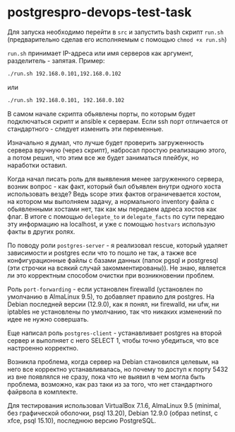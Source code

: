# postgrespro-devops-test-task

Для запуска необходимо перейти в `src` и запустить bash скрипт `run.sh` (предварительно сделав его исполняемым с помощью `chmod +x run.sh`)

`run.sh` принимает IP-адреса или имя серверов как аргумент, разделитель - запятая. Пример:

```bash
./run.sh 192.168.0.101,192.168.0.102
```
или
```bash
./run.sh 192.168.0.101, 192.168.0.102
```

В самом начале скрипта обьявлены порты, по которым будет подключаться скрипт и ansible к серверам. Если ssh порт отличается от стандартного - следует изменить эти переменные.

Изначально я думал, что лучше будет проверить загруженность сервера вручную (через скрипт), набросал простую реализацию этого, а потом решил, что этим все же будет заниматься плейбук, но наработки оставил.

Когда начал писать роль для выявления менее загруженного сервера, возник вопрос - как факт, который был объявлен внутри одного хоста использовать везде? Ведь scope этих фактов ограничевается хостом, на котором мы выполняем задачу, а нормального inventory файла с обьявленными хостами нет, так как мы передаем адреса хостов как флаг. В итоге с помощью `delegate_to` и `delegate_facts` по сути передаю эту информацию на localhost, и уже с помощью `hostvars` использую факты в других ролях.

По поводу роли `postgres-server` - я реализовал rescue, который удаляет зависимости и postgres если что то пошло не так, а также все конфигурационные файлы с базами данных (папок pgsql и postgresql (эти строчки на всякий случай закомментированы)). Не знаю, является ли это корректным способом очистки при возникновении проблем.

Роль `port-forwarding` - если установлен firewalld (установлен по умолчанию в AlmaLinux 9.5), то добавляет правило для postgres. На Debian последней версии (12.9.0), как я понял, ни firewalld, ни ufw, ни iptables не установлены по умолчанию, так что никаких изменений по идее не нужно совершать.

Еще написал роль `postgres-client` - устанавливает postgres на второй сервер и выполняет с него SELECT 1, чтобы точно убедиться, что все настроенно корректно.

Возникла проблема, когда сервер на Debian становился целевым, на него все корректно устанавливалась, но почему то доступ к порту 5432 из вне появлялся не сразу, пока что не выявил в чем могла быть проблема, возможно, как раз таки из за того, что нет стандартного файрвола в комплекте.

Для тестирования использовал VirtualBox 7.1.6, AlmaLinux 9.5 (minimal, без графической оболочки, psql 13.20), Debian 12.9.0 (образ netinst, c xfce, psql 15.10), последнюю версию PostgreSQL.
